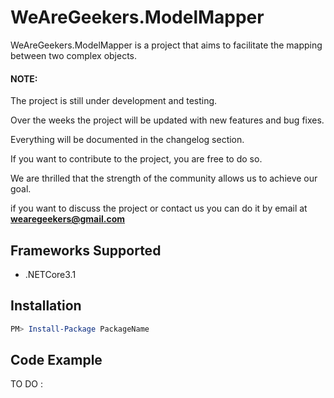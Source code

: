 # WeAreGeekers.ModelMapper

WeAreGeekers.ModelMapper is a project that aims to facilitate the mapping between two complex objects.

#### NOTE:

The project is still under development and testing.

Over the weeks the project will be updated with new features and bug fixes.

Everything will be documented in the changelog section.

If you want to contribute to the project, you are free to do so.

We are thrilled that the strength of the community allows us to achieve our goal.

if you want to discuss the project or contact us you can do it by email at **wearegeekers@gmail.com**


## Frameworks Supported

- .NETCore3.1

## Installation

```PowerShell
PM> Install-Package PackageName
```
    
## Code Example

TO DO : 
